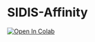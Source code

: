 # SIDIS-Affinity

[![Open In Colab](https://colab.research.google.com/assets/colab-badge.svg)](https://colab.research.google.com/drive/1J8P8YF2uBUELVEDCNzW7oh8_l8EB0jhX#scrollTo=L40sf5a3a9YF)
